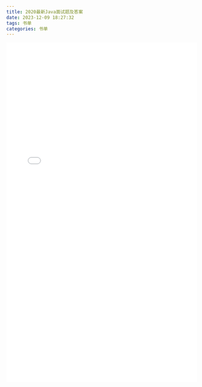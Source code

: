 ```yaml
---
title: 2020最新Java面试题及答案
date: 2023-12-09 18:27:32
tags: 书单
categories: 书单
---
```


<embed src="/books/2020最新Java面试题及答案.pdf" type="application/pdf" width="100%" height="900">